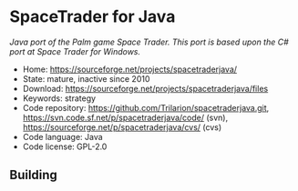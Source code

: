 # SpaceTrader for Java

_Java port of the Palm game Space Trader. This port is based upon the C# port at Space Trader for Windows._

- Home: https://sourceforge.net/projects/spacetraderjava/
- State: mature, inactive since 2010
- Download: https://sourceforge.net/projects/spacetraderjava/files
- Keywords: strategy
- Code repository: https://github.com/Trilarion/spacetraderjava.git, https://svn.code.sf.net/p/spacetraderjava/code/ (svn), https://sourceforge.net/p/spacetraderjava/cvs/ (cvs)
- Code language: Java
- Code license: GPL-2.0

## Building

